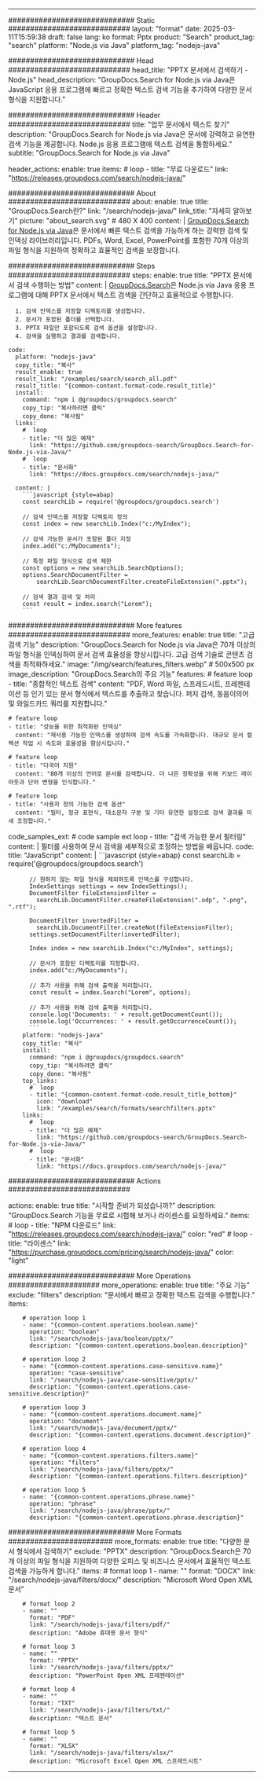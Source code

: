 
---
############################# Static ############################
layout: "format"
date:  2025-03-11T15:59:38
draft: false
lang: ko
format: Pptx
product: "Search"
product_tag: "search"
platform: "Node.js via Java"
platform_tag: "nodejs-java"

############################# Head ############################
head_title: "PPTX 문서에서 검색하기 - Node.js"
head_description: "GroupDocs.Search for Node.js via Java은 JavaScript 응용 프로그램에 빠르고 정확한 텍스트 검색 기능을 추가하여 다양한 문서 형식을 지원합니다."

############################# Header ############################
title: "업무 문서에서 텍스트 찾기" 
description: "GroupDocs.Search for Node.js via Java은 문서에 강력하고 유연한 검색 기능을 제공합니다. Node.js 응용 프로그램에 텍스트 검색을 통합하세요."
subtitle: "GroupDocs.Search for Node.js via Java" 

header_actions:
  enable: true
  items:
    #  loop
    - title: "무료 다운로드"
      link: "https://releases.groupdocs.com/search/nodejs-java/"
      
############################# About ############################
about:
    enable: true
    title: "GroupDocs.Search란?"
    link: "/search/nodejs-java/"
    link_title: "자세히 알아보기"
    picture: "about_search.svg" # 480 X 400
    content: |
       [GroupDocs.Search for Node.js via Java](/search/nodejs-java/)은 문서에서 빠른 텍스트 검색을 가능하게 하는 강력한 검색 및 인덱싱 라이브러리입니다. PDFs, Word, Excel, PowerPoint를 포함한 70개 이상의 파일 형식을 지원하여 정확하고 효율적인 검색을 보장합니다.

############################# Steps ############################
steps:
    enable: true
    title: "PPTX 문서에서 검색 수행하는 방법"
    content: |
      [GroupDocs.Search](/search/nodejs-java/)은 Node.js via Java 응용 프로그램에 대해 PPTX 문서에서 텍스트 검색을 간단하고 효율적으로 수행합니다.
      
      1. 검색 인덱스를 저장할 디렉토리를 생성합니다.
      2. 문서가 포함된 폴더를 선택합니다.
      3. PPTX 파일만 포함되도록 검색 옵션을 설정합니다.
      4. 검색을 실행하고 결과를 검색합니다.
   
    code:
      platform: "nodejs-java"
      copy_title: "복사"
      result_enable: true
      result_link: "/examples/search/search_all.pdf"
      result_title: "{common-content.format-code.result_title}"
      install:
        command: "npm i @groupdocs/groupdocs.search"
        copy_tip: "복사하려면 클릭"
        copy_done: "복사됨"
      links:
        #  loop
        - title: "더 많은 예제"
          link: "https://github.com/groupdocs-search/GroupDocs.Search-for-Node.js-via-Java/"
        #  loop
        - title: "문서화"
          link: "https://docs.groupdocs.com/search/nodejs-java/"
          
      content: |
        ```javascript {style=abap}
        const searchLib = require('@groupdocs/groupdocs.search')

        // 검색 인덱스를 저장할 디렉토리 정의
        const index = new searchLib.Index("c:/MyIndex");

        // 검색 가능한 문서가 포함된 폴더 지정
        index.add("c:/MyDocuments");

        // 특정 파일 형식으로 검색 제한
        const options = new searchLib.SearchOptions();
        options.SearchDocumentFilter = 
            searchLib.SearchDocumentFilter.createFileExtension(".pptx");

        // 검색 결과 검색 및 처리
        const result = index.search("Lorem");
        ```            

############################# More features ############################
more_features:
  enable: true
  title: "고급 검색 기능"
  description: "GroupDocs.Search for Node.js via Java은 70개 이상의 파일 형식을 인덱싱하여 문서 검색 효율성을 향상시킵니다. 고급 검색 기술로 콘텐츠 검색을 최적화하세요."
  image: "/img/search/features_filters.webp" # 500x500 px
  image_description: "GroupDocs.Search의 주요 기능"
  features:
    # feature loop
    - title: "종합적인 텍스트 검색"
      content: "PDF, Word 파일, 스프레드시트, 프레젠테이션 등 인기 있는 문서 형식에서 텍스트를 추출하고 찾습니다. 퍼지 검색, 동음이의어 및 와일드카드 쿼리를 지원합니다."

    # feature loop
    - title: "성능을 위한 최적화된 인덱싱"
      content: "재사용 가능한 인덱스를 생성하여 검색 속도를 가속화합니다. 대규모 문서 컬렉션 작업 시 속도와 효율성을 향상시킵니다."

    # feature loop
    - title: "다국어 지원"
      content: "80개 이상의 언어로 문서를 검색합니다. 더 나은 정확성을 위해 키보드 레이아웃과 단어 변형을 인식합니다."

    # feature loop
    - title: "사용자 정의 가능한 검색 옵션"
      content: "필터, 정규 표현식, 대소문자 구분 및 기타 유연한 설정으로 검색 결과를 미세 조정합니다."
      
  code_samples_ext:
    # code sample ext loop
    - title: "검색 가능한 문서 필터링"
      content: |
        필터를 사용하여 문서 검색을 세부적으로 조정하는 방법을 배웁니다.
      code:
        title: "JavaScript"
        content: |
          ```javascript {style=abap}
          const searchLib = require('@groupdocs/groupdocs.search')
          
          // 원하지 않는 파일 형식을 제외하도록 인덱스를 구성합니다.
          IndexSettings settings = new IndexSettings();
          DocumentFilter fileExtensionFilter = 
            searchLib.DocumentFilter.createFileExtension(".odp", ".png", ".rtf");

          DocumentFilter invertedFilter = 
            searchLib.DocumentFilter.createNot(fileExtensionFilter);
          settings.setDocumentFilter(invertedFilter);

          Index index = new searchLib.Index("c:/MyIndex", settings);
              
          // 문서가 포함된 디렉토리를 지정합니다.
          index.add("c:/MyDocuments");

          // 추가 사용을 위해 검색 출력을 처리합니다.
          const result = index.Search("Lorem", options);
          
          // 추가 사용을 위해 검색 출력을 처리합니다.
          console.log('Documents: ' + result.getDocumentCount());
          console.log('Occurrences: ' + result.getOccurrenceCount());
          ```
        platform: "nodejs-java"
        copy_title: "복사"
        install:
          command: "npm i @groupdocs/groupdocs.search"
          copy_tip: "복사하려면 클릭"
          copy_done: "복사됨"
        top_links:
          #  loop
          - title: "{common-content.format-code.result_title_bottom}"
            icon: "download"
            link: "/examples/search/formats/searchfilters.pptx"
        links:
          #  loop
          - title: "더 많은 예제"
            link: "https://github.com/groupdocs-search/GroupDocs.Search-for-Node.js-via-Java/"
          #  loop
          - title: "문서화"
            link: "https://docs.groupdocs.com/search/nodejs-java/"
            

            


############################# Actions ############################

actions:
  enable: true
  title: "시작할 준비가 되셨습니까?"
  description: "GroupDocs.Search 기능을 무료로 시험해 보거나 라이센스를 요청하세요."
  items:
    #  loop
    - title: "NPM 다운로드"
      link: "https://releases.groupdocs.com/search/nodejs-java/"
      color: "red"
        #  loop
    - title: "라이센스"
      link: "https://purchase.groupdocs.com/pricing/search/nodejs-java/"
      color: "light"


############################# More Operations #####################
more_operations:
    enable: true
    title: "주요 기능"
    exclude: "filters"
    description: "문서에서 빠르고 정확한 텍스트 검색을 수행합니다."
    items: 
          
        # operation loop 1
        - name: "{common-content.operations.boolean.name}"
          operation: "boolean"
          link: "/search/nodejs-java/boolean/pptx/"
          description: "{common-content.operations.boolean.description}"

        # operation loop 2
        - name: "{common-content.operations.case-sensitive.name}"
          operation: "case-sensitive"
          link: "/search/nodejs-java/case-sensitive/pptx/"
          description: "{common-content.operations.case-sensitive.description}"

        # operation loop 3
        - name: "{common-content.operations.document.name}"
          operation: "document"
          link: "/search/nodejs-java/document/pptx/"
          description: "{common-content.operations.document.description}"

        # operation loop 4
        - name: "{common-content.operations.filters.name}"
          operation: "filters"
          link: "/search/nodejs-java/filters/pptx/"
          description: "{common-content.operations.filters.description}"

        # operation loop 5
        - name: "{common-content.operations.phrase.name}"
          operation: "phrase"
          link: "/search/nodejs-java/phrase/pptx/"
          description: "{common-content.operations.phrase.description}"
          
        
          
############################# More Formats ########################
more_formats:
    enable: true
    title: "다양한 문서 형식에서 검색하기"
    exclude: "PPTX"
    description: "GroupDocs.Search은 70개 이상의 파일 형식을 지원하여 다양한 오피스 및 비즈니스 문서에서 효율적인 텍스트 검색을 가능하게 합니다."
    items: 
        # format loop 1
        - name: ""
          format: "DOCX"
          link: "/search/nodejs-java/filters/docx/"
          description: "Microsoft Word Open XML 문서"
          
        # format loop 2
        - name: ""
          format: "PDF"
          link: "/search/nodejs-java/filters/pdf/"
          description: "Adobe 휴대용 문서 형식"
          
        # format loop 3
        - name: ""
          format: "PPTX"
          link: "/search/nodejs-java/filters/pptx/"
          description: "PowerPoint Open XML 프레젠테이션"

        # format loop 4
        - name: ""
          format: "TXT"
          link: "/search/nodejs-java/filters/txt/"
          description: "텍스트 문서"
          
        # format loop 5
        - name: ""
          format: "XLSX"
          link: "/search/nodejs-java/filters/xlsx/"
          description: "Microsoft Excel Open XML 스프레드시트"
  

---